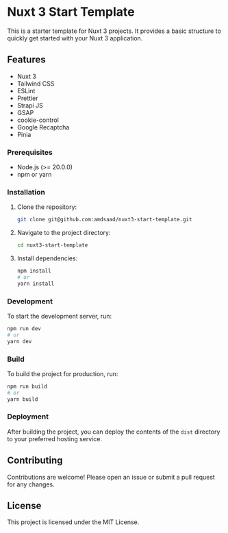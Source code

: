 # Nuxt 3 Start Template

This is a starter template for Nuxt 3 projects. It provides a basic structure to quickly get started with your Nuxt 3 application.

## Features

- Nuxt 3
- Tailwind CSS
- ESLint
- Prettier
- Strapi JS
- GSAP
- cookie-control
- Google Recaptcha
- Pinia


### Prerequisites

- Node.js (>= 20.0.0)
- npm or yarn

### Installation

1. Clone the repository:

    ```bash
    git clone git@github.com:amdsaad/nuxt3-start-template.git
    ```

2. Navigate to the project directory:

    ```bash
    cd nuxt3-start-template
    ```

3. Install dependencies:

    ```bash
    npm install
    # or
    yarn install
    ```

### Development

To start the development server, run:

```bash
npm run dev
# or
yarn dev
```

### Build

To build the project for production, run:

```bash
npm run build
# or
yarn build
```

### Deployment

After building the project, you can deploy the contents of the `dist` directory to your preferred hosting service.

## Contributing

Contributions are welcome! Please open an issue or submit a pull request for any changes.

## License

This project is licensed under the MIT License.